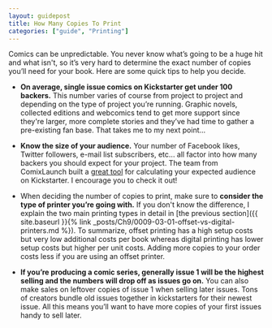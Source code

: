 ```yaml
---
layout: guidepost
title: How Many Copies To Print
categories: ["guide", "Printing"]
---
```


Comics can be unpredictable. You never know what’s going to be a huge hit and what isn't, so it’s very hard to determine the exact number of copies you’ll need for your book. Here are some quick tips to help you decide.

- **On average, single issue comics on Kickstarter get under 100 backers.** This number varies of course from project to project and depending on the type of project you’re running. Graphic novels, collected editions and webcomics tend to get more support since they're larger, more complete stories and they’ve had time to gather a pre-existing fan base. That takes me to my next point...

- **Know the size of your audience.** Your number of Facebook likes, Twitter followers, e-mail list subscribers, etc... all factor into how many backers you should expect for your project. The team from ComixLaunch built a [great tool](https://pro.comixlaunch.com/p/kickstarter-funding-calculator) for calculating your expected audience on Kickstarter. I encourage you to check it out!

- When deciding the number of copies to print, make sure to **consider the type of printer you’re going with.** If you don't know the difference, I explain the two main printing types in detail in [the previous section]({{ site.baseurl }}{% link _posts/Ch9/0009-03-01-offset-vs-digital-printers.md %}). To summarize, offset printing has a high setup costs but very low additional costs per book whereas digital printing has lower setup costs but higher per unit costs. Adding more copies to your order costs less if you are using an offset printer.

- **If you’re producing a comic series, generally issue 1 will be the highest selling and the numbers will drop off as issues go on.** You can also make sales on leftover copies of issue 1 when selling later issues. Tons of creators bundle old issues together in kickstarters for their newest issue. All this means you’ll want to have more copies of your first issues handy to sell later.